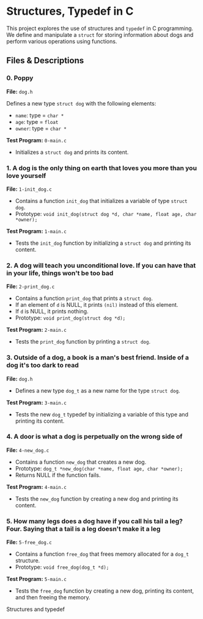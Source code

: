 # Structures, Typedef in C

This project explores the use of structures and `typedef` in C programming. We 
define and manipulate a `struct` for storing information about dogs and perform 
various operations using functions.

## Files & Descriptions

### 0. Poppy

**File:** `dog.h`

Defines a new type `struct dog` with the following elements:
* `name`: type = `char *`
* `age`: type = `float`
* `owner`: type = `char *`

**Test Program:** `0-main.c`
* Initializes a `struct dog` and prints its content.

### 1. A dog is the only thing on earth that loves you more than you love yourself

**File:** `1-init_dog.c`
* Contains a function `init_dog` that initializes a variable of type `struct dog`.
* Prototype: `void init_dog(struct dog *d, char *name, float age, char *owner);`

**Test Program:** `1-main.c`
* Tests the `init_dog` function by initializing a `struct dog` and printing its content.

### 2. A dog will teach you unconditional love. If you can have that in your life, things won't be too bad

**File:** `2-print_dog.c`
* Contains a function `print_dog` that prints a `struct dog`.
* If an element of `d` is NULL, it prints `(nil)` instead of this element.
* If `d` is NULL, it prints nothing.
* Prototype: `void print_dog(struct dog *d);`

**Test Program:** `2-main.c`
* Tests the `print_dog` function by printing a `struct dog`.

### 3. Outside of a dog, a book is a man's best friend. Inside of a dog it's too dark to read

**File:** `dog.h`
* Defines a new type `dog_t` as a new name for the type `struct dog`.

**Test Program:** `3-main.c`
* Tests the new `dog_t` typedef by initializing a variable of this type and printing its content.

### 4. A door is what a dog is perpetually on the wrong side of

**File:** `4-new_dog.c`
* Contains a function `new_dog` that creates a new dog.
* Prototype: `dog_t *new_dog(char *name, float age, char *owner);`
* Returns NULL if the function fails.

**Test Program:** `4-main.c`
* Tests the `new_dog` function by creating a new dog and printing its content.

### 5. How many legs does a dog have if you call his tail a leg? Four. Saying that a tail is a leg doesn't make it a leg

**File:** `5-free_dog.c`
* Contains a function `free_dog` that frees memory allocated for a `dog_t` structure.
* Prototype: `void free_dog(dog_t *d);`

**Test Program:** `5-main.c`
* Tests the `free_dog` function by creating a new dog, printing its content, and then freeing the memory.

Structures and typedef
